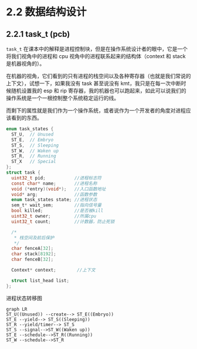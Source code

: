 # 2.2 数据结构设计

## 2.2.1 task_t (pcb)

`task_t` 在课本中的解释是进程控制块，但是在操作系统设计者的眼中，它是一个将我们视角中的进程和 cpu 视角中的进程联系起来的结构体（context 和 stack 是机器视角的）。

在机器的视角，它们看到的只有进程的栈空间以及各种寄存器（也就是我们常说的上下文），试想一下，如果我没有 task 甚至说没有 kmt，我只是在每一次中断时候随机设置我的 esp 和 rip 寄存器，我的机器也可以跑起来，如此可以说我们的操作系统是一个一根控制整个系统稳定运行的线。

而剩下的属性就是我们作为一个操作系统，或者说作为一个开发者的角度对进程应该看到的东西。

```c
enum task_states {
  ST_U,  // Unused
  ST_E,  // Embryo
  ST_S,  // Sleeping
  ST_W,  // Waken up
  ST_R,  // Running
  ST_X   // Special
};
struct task {
  uint32_t pid;           //进程标志符
  const char* name;       //进程名称
  void (*entry)(void*);   //入口函数地址
  void* arg;              //函数参数
  enum task_states state; //进程状态
  sem_t* wait_sem;        //指向信号量
  bool killed;            //是否被kill
  uint32_t owner;         //所属cpu
  uint32_t count;         //计数器，防止死锁

  /*
   * 栈空间及前后保护
   */
  char fenceA[32];
  char stack[8192];
  char fenceB[32];

  Context* context;        //上下文

  struct list_head list;
};
```

进程状态转移图

```mermaid
graph LR
ST_U((Unused)) --create--> ST_E((Embryo))
ST_E --yield--> ST_S((Sleeping))
ST_R --yield/timer--> ST_S
ST_S --signal-->ST_W((Waken up))
ST_E --schedule-->ST_R((Running))
ST_W --schedule-->ST_R
```
